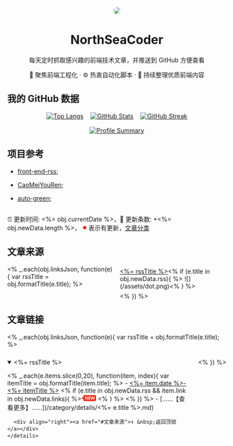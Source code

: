 <div align="center"><img width="100" src="https://avatars.githubusercontent.com/u/30330837?s=400&u=1cd6e7c560308a159cf25295d652e375924ddf7e&v=4" style="border-radius: 50%;" /><h1>NorthSeaCoder</h1>
每天定时抓取感兴趣的前端技术文章，并推送到 GitHub 方便查看
<p>🌱 聚焦前端工程化 · ⚙️ 热衷自动化脚本 · 🧰 持续整理优质前端内容</p>
</div>

## 我的 GitHub 数据

<div align="center" style="display: flex; flex-wrap: wrap; justify-content: center; gap: 1rem;">
  <a href="https://github.com/anuraghazra/github-readme-stats">
    <img alt="Top Langs" src="https://github-readme-stats.vercel.app/api/top-langs/?username=northseacoder" style="height: 160px;" />
  </a>
  <a href="https://github.com/anuraghazra/github-readme-stats">
    <img alt="GitHub Stats" src="https://github-readme-stats.vercel.app/api?username=northseacoder" style="height: 160px;" />
  </a>
  <a href="https://github.com/DenverCoder1/github-readme-streak-stats">
    <img alt="GitHub Streak" src="https://streak-stats.demolab.com?user=northseacoder&locale=zh_Hans&date_format=%5BY.%5Dm.%5Dd" style="height: 160px;" />
  </a>
</div>

<div align="center" style="margin: 1rem 0;">
  <a href="https://github.com/vn7n24fzkq/github-profile-summary-cards">
    <img alt="Profile Summary" src="https://github-profile-summary-cards.vercel.app/api/cards/profile-details?username=northseacoder&theme=github" />
  </a>
</div>

## 项目参考
- [front-end-rss](https://github.com/ChanceYu/front-end-rss);

- [CaoMeiYouRen](https://github.com/CaoMeiYouRen/CaoMeiYouRen);

- [auto-green](https://github.com/justjavac/auto-green);

##

:alarm_clock: 更新时间: <%= obj.currentDate %>，:rocket: 更新条数: +<%= obj.newData.length %>， ![](/assets/dot.png) 表示有更新，[文章分类](/TAGS.md)

## 文章来源
<ul style="columns: 2; -webkit-columns: 2; -moz-columns: 2; padding: 0; margin: 0; list-style: none;">
<% _.each(obj.linksJson, function(e){ var rssTitle = obj.formatTitle(e.title); %>
  <li style="break-inside: avoid; padding: 0.35rem 0;">
    <a href="#<%= rssTitle.toLowerCase() %>"><%= rssTitle %></a><% if (e.title in obj.newData.rss){ %> ![](/assets/dot.png)<% } %>
  </li>
<% }) %>
</ul>

## 文章链接
<div style="display: flex; flex-wrap: wrap; gap: 1.5rem; align-items: stretch;">
<% _.each(obj.linksJson, function(e){ var rssTitle = obj.formatTitle(e.title); %>
  <div style="flex: 1 1 320px; min-width: 280px; max-width: 420px;">
    <details open>
      <summary id="<%= rssTitle.toLowerCase() %>">
       <%= rssTitle %>
      </summary>

<% _.each(e.items.slice(0,20), function(item, index){ var itemTitle = obj.formatTitle(item.title); %>
      - [<%= item.date %>-<%= itemTitle %>](<%= item.link %>) <% if (e.title in obj.newData.rss && item.link in obj.newData.links){ %>![](/assets/new.png) <% } %>
<% }) %>
      - [......【查看更多】......](/category/details/<%= e.title %>.md)

      <div align="right"><a href="#文章来源">⬆ &nbsp;返回顶部</a></div>
    </details>
  </div>
<% }) %>
</div>
